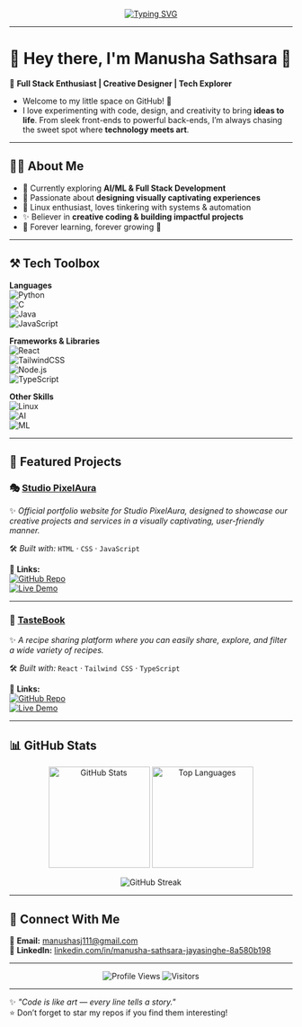 <!-- Animated Typing Header -->
<p align="center">
  <a href="https://github.com/Manusha-Sathsara">
    <img src="https://readme-typing-svg.herokuapp.com?font=Fira+Code&weight=600&size=28&duration=4000&pause=1000&color=FF2D75&center=true&vCenter=true&width=700&lines=👋+Hey%2C+I'm+Manusha+Sathsara!;🚀+Full+Stack+Enthusiast;🎨+Creative+Designer;🌱+Forever+Learning+%26+Building" alt="Typing SVG" />
  </a>
</p>

---

# 🌟 Hey there, I'm Manusha Sathsara 👋  

🎨 **Full Stack Enthusiast | Creative Designer | Tech Explorer**  
- Welcome to my little space on GitHub! 🚀  
- I love experimenting with code, design, and creativity to bring **ideas to life**. From sleek front-ends to powerful back-ends, I’m always chasing the sweet spot where **technology meets art**.  

---

## 🧑‍💻 About Me  

- 🔭 Currently exploring **AI/ML & Full Stack Development**  
- 🎨 Passionate about **designing visually captivating experiences**  
- 🐧 Linux enthusiast, loves tinkering with systems & automation  
- ✨ Believer in **creative coding & building impactful projects**  
- 🌱 Forever learning, forever growing 🌱  

---

## ⚒️ Tech Toolbox  

**Languages**  
![Python](https://img.shields.io/badge/Python-3776AB?style=for-the-badge&logo=python&logoColor=white)  
![C](https://img.shields.io/badge/C-00599C?style=for-the-badge&logo=c&logoColor=white)  
![Java](https://img.shields.io/badge/Java-007396?style=for-the-badge&logo=java&logoColor=white)  
![JavaScript](https://img.shields.io/badge/JavaScript-F7DF1E?style=for-the-badge&logo=javascript&logoColor=black)  

**Frameworks & Libraries**  
![React](https://img.shields.io/badge/React-61DAFB?style=for-the-badge&logo=react&logoColor=black)  
![TailwindCSS](https://img.shields.io/badge/TailwindCSS-06B6D4?style=for-the-badge&logo=tailwindcss&logoColor=white)  
![Node.js](https://img.shields.io/badge/Node.js-339933?style=for-the-badge&logo=nodedotjs&logoColor=white)  
![TypeScript](https://img.shields.io/badge/TypeScript-3178C6?style=for-the-badge&logo=typescript&logoColor=white)  

**Other Skills**  
![Linux](https://img.shields.io/badge/Linux-FCC624?style=for-the-badge&logo=linux&logoColor=black)  
![AI](https://img.shields.io/badge/Artificial%20Intelligence-FF6F00?style=for-the-badge&logo=tensorflow&logoColor=white)  
![ML](https://img.shields.io/badge/Machine%20Learning-102230?style=for-the-badge&logo=scikitlearn&logoColor=white)  

---

## 🚀 Featured Projects  

### 🎭 [Studio PixelAura](https://github.com/Manusha-Sathsara/Studio-Pixel-Aura-Portfolio-Project)  
✨ *Official portfolio website for Studio PixelAura, designed to showcase our creative projects and services in a visually captivating, user-friendly manner.*  

🛠️ *Built with:* `HTML` · `CSS` · `JavaScript`  

🔗 **Links:**  
[![GitHub Repo](https://img.shields.io/badge/Repo-181717?style=for-the-badge&logo=github&logoColor=white)](https://github.com/Manusha-Sathsara/Studio-Pixel-Aura-Portfolio-Project)  
[![Live Demo](https://img.shields.io/badge/Live%20Demo-FF4088?style=for-the-badge&logo=vercel&logoColor=white)](https://manusha-sathsara.github.io/Studio-Pixel-Aura-Portfolio-Project/)  

---

### 🍲 [TasteBook](https://github.com/Manusha-Sathsara/TasteBook-Group08)  
✨ *A recipe sharing platform where you can easily share, explore, and filter a wide variety of recipes.*  

🛠️ *Built with:* `React` · `Tailwind CSS` · `TypeScript`  

🔗 **Links:**  
[![GitHub Repo](https://img.shields.io/badge/Repo-181717?style=for-the-badge&logo=github&logoColor=white)](https://github.com/Manusha-Sathsara/TasteBook-Group08)  
[![Live Demo](https://img.shields.io/badge/Live%20Demo-999999?style=for-the-badge&logo=netlify&logoColor=white)](#) <!-- replace # with link once deployed -->  

---

## 📊 GitHub Stats  

<p align="center">
  <img src="https://github-readme-stats.vercel.app/api?username=Manusha-Sathsara&show_icons=true&theme=radical" alt="GitHub Stats" height="180" />
  <img src="https://github-readme-stats.vercel.app/api/top-langs/?username=Manusha-Sathsara&layout=compact&theme=radical" alt="Top Languages" height="180" />
</p>

<p align="center">
  <img src="https://github-readme-streak-stats.herokuapp.com/?user=Manusha-Sathsara&theme=radical" alt="GitHub Streak" />
</p>

---

## 🤝 Connect With Me  

📧 **Email:** [manushasj111@gmail.com](mailto:manushasj111@gmail.com)  
💼 **LinkedIn:** [linkedin.com/in/manusha-sathsara-jayasinghe-8a580b198](https://www.linkedin.com/in/manusha-sathsara-jayasinghe-8a580b198)  

---

<p align="center">
  <img src="https://komarev.com/ghpvc/?username=Manusha-Sathsara&label=Profile%20Views&color=blueviolet&style=for-the-badge" alt="Profile Views" />
  <img src="https://img.shields.io/badge/Visitors-∞-brightgreen?style=for-the-badge&logo=github" alt="Visitors" />
</p>

---

✨ *"Code is like art — every line tells a story."*  
⭐ Don’t forget to star my repos if you find them interesting!  
